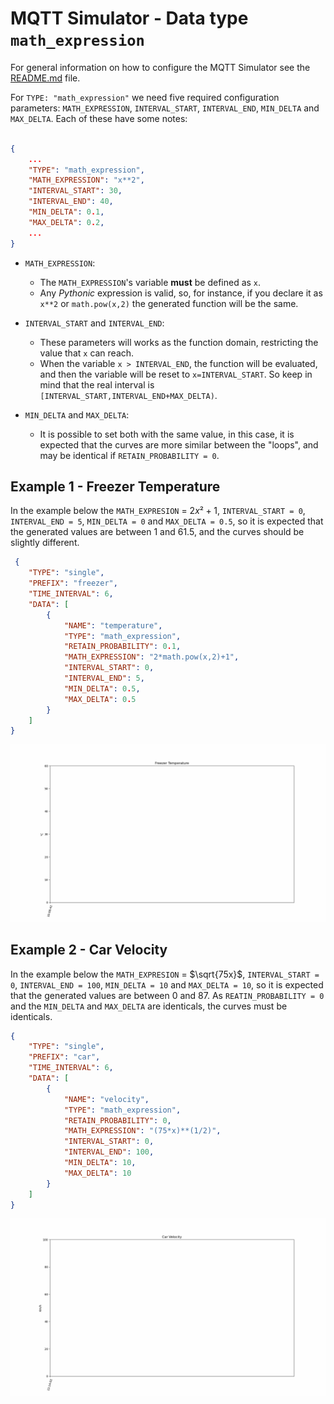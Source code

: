 # MQTT Simulator - Data type `math_expression`

For general information on how to configure the MQTT Simulator see the [README.md](./README.md) file.

For `TYPE: "math_expression"` we need five required configuration parameters: `MATH_EXPRESSION`, `INTERVAL_START`, `INTERVAL_END`, `MIN_DELTA` and `MAX_DELTA`. Each of these have some notes:

```json

{
    ... 
    "TYPE": "math_expression",
    "MATH_EXPRESSION": "x**2",
    "INTERVAL_START": 30,
    "INTERVAL_END": 40,
    "MIN_DELTA": 0.1,
    "MAX_DELTA": 0.2,
    ...
}
```

* `MATH_EXPRESSION`: 
  * The `MATH_EXPRESSION`'s variable **must** be defined as `x`. 
  * Any *Pythonic* expression is valid, so, for instance, if you declare it as `x**2` or `math.pow(x,2)` the generated function will be the same.

* `INTERVAL_START` and `INTERVAL_END`: 
  * These parameters will works as the function domain, restricting the value that `x` can reach. 
  * When the variable `x > INTERVAL_END`, the function will be evaluated, and then the variable will be reset to `x=INTERVAL_START`. So keep in mind that the real interval is `[INTERVAL_START,INTERVAL_END+MAX_DELTA)`.

* `MIN_DELTA` and `MAX_DELTA`:
  * It is possible to set both with the same value, in this case, it is expected that the curves are more similar between the "loops", and may be identical if `RETAIN_PROBABILITY = 0`.

## Example 1 - Freezer Temperature

In the example below the `MATH_EXPRESION` = $2x²+1$, `INTERVAL_START = 0`, `INTERVAL_END = 5`, `MIN_DELTA = 0` and `MAX_DELTA = 0.5`, so it is expected that the generated values are between 1 and 61.5, and the curves should be slightly different.


```json
 {
    "TYPE": "single",
    "PREFIX": "freezer",
    "TIME_INTERVAL": 6,
    "DATA": [
        {
            "NAME": "temperature",
            "TYPE": "math_expression",
            "RETAIN_PROBABILITY": 0.1,
            "MATH_EXPRESSION": "2*math.pow(x,2)+1",
            "INTERVAL_START": 0,
            "INTERVAL_END": 5,
            "MIN_DELTA": 0.5,
            "MAX_DELTA": 0.5
        }
    ]
}

```

![Freezer Temperature Example](images/expression-example-freezer.gif)

## Example 2 - Car Velocity

In the example below the `MATH_EXPRESION` = $\sqrt{75x}$, `INTERVAL_START = 0`, `INTERVAL_END = 100`, `MIN_DELTA = 10` and `MAX_DELTA = 10`, so it is expected that the generated values are between 0 and 87. As `REATIN_PROBABILITY = 0` and the `MIN_DELTA` and `MAX_DELTA` are identicals, the curves must be identicals.


```json
{
    "TYPE": "single",
    "PREFIX": "car",
    "TIME_INTERVAL": 6,
    "DATA": [
        {
            "NAME": "velocity",
            "TYPE": "math_expression",
            "RETAIN_PROBABILITY": 0,
            "MATH_EXPRESSION": "(75*x)**(1/2)",
            "INTERVAL_START": 0,
            "INTERVAL_END": 100,
            "MIN_DELTA": 10,
            "MAX_DELTA": 10
        }
    ]
}
```

![Freezer Temperature Example](images/expression-example-car.gif)
